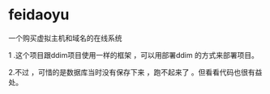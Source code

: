 feidaoyu
========

一个购买虚拟主机和域名的在线系统

1 .这个项目跟ddim项目使用一样的框架 ，可以用部署ddim 的方式来部署项目。


2.不过 ，可惜的是数据库当时没有保存下来 ，跑不起来了 。但看看代码也很有益处。


